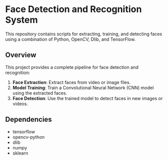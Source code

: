 # Face Detection and Recognition System

This repository contains scripts for extracting, training, and detecting faces using a combination of Python, OpenCV, Dlib, and TensorFlow.

## Overview

This project provides a complete pipeline for face detection and recognition:
1. **Face Extraction**: Extract faces from video or image files.
2. **Model Training**: Train a Convolutional Neural Network (CNN) model using the extracted faces.
3. **Face Detection**: Use the trained model to detect faces in new images or videos.

## Dependencies
- tensorflow
- opencv-python
- dlib
- numpy
- sklearn
